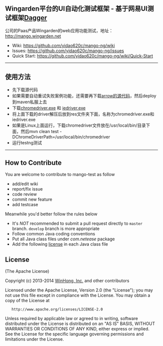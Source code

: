 ﻿## Wingarden平台的UI自动化测试框架 - 基于网易UI测试框架[Dagger](https://github.com/NetEase/Dagger)

公司的Paas产品Wingarden的web应用功能测试，地址： <http://mango.wingarden.net>

* Wiki: <https://github.com/yidao620c/mango-ng/wiki>
* Issues: <https://github.com/yidao620c/mango-ng/issues>
* Quick Start: <https://github.com/yidao620c/mango-ng/wiki/Quick-Start>

---------------------------------------------------
## 使用方法

* 先下载源代码
* 如果需要自动重试失败案例功能，还需要再下载[arrow的源代码](https://github.com/NetEase/Dagger)，然后deploy到maven私服上去
* 下载[chromedriver.exe](http://chromedriver.storage.googleapis.com/2.9/chromedriver_win32.zip) 和 [iedriver.exe](http://selenium.googlecode.com/files/IEDriverServer_Win32_2.39.0.zip)
* 将上面下载的driver解压后放到res文件夹下面，名称为chromedriver.exe和iedriver.exe
* 如果是Linux上面运行，下载chromedriver文件放在/usr/local/bin/目录下面，然后mvn clean test -DChromeDriverPath=/usr/local/bin/chromedriver
* 运行testng测试

-----------------------------------------------------
## How to Contribute

You are welcome to contribute to mango-test as follow

* add/edit wiki
* report/fix issue
* code review
* commit new feature
* add testcase

Meanwhile you'd better follow the rules below

* It's *NOT* recommended to submit a pull request directly to `master` branch. `develop` branch is more appropriate
* Follow common Java coding conventions
* Put all Java class files under *com.netease* package
* Add the following [license](#license) in each Java class file

## License

(The Apache License)

Copyright (c) 2013-2014 [WinHong, Inc.](http://www.winhong.com/) and other contributors

Licensed under the Apache License, Version 2.0 (the "License"); you may not use this file except in compliance with the License. You may obtain a copy of the License at

       http://www.apache.org/licenses/LICENSE-2.0

Unless required by applicable law or agreed to in writing, software distributed under the License is distributed on an "AS IS" BASIS, WITHOUT WARRANTIES OR CONDITIONS OF ANY KIND, either express or implied. See the License for the specific language governing permissions and limitations under the License.
